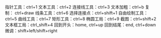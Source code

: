 指针工具：ctrl+1
文本工具：ctrl+2
连接线工具：ctrl+3
文本加粗：ctrl+b
复制： ctrl+draw
线条工具：ctrl+6
选择连接点：ctrl+shift+1
自由绘制工具：ctrl+5
曲线工具：ctrl+7
矩形工具：ctrl+8
椭圆工局：ctrl+9
截图：ctrl+shift+2
文本框工局：ctrl_shift+4
回到开头：home, ctrl+up
回到结尾：end, ctrl+down
微调：shift+left/shift+right
